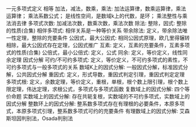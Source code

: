 一元多项式定义
相等
加法，减法，数乘，乘法: 
   加法运算律，数乘运算律，乘法运算律；
   乘法系数公式；
   是线性空间，是数域k上的代数，是环；
   乘法整性与乘法消去律
多项式次数:
   加减法次数，数乘次数，乘法次数
除法:
   整除，因式: 整除的性质(合集)
   相伴多项式: 相伴关系是一种等价关系
   带余除法: 定义，带余除法唯一性定理，整除的充要条件
   公因式，最大公因式: 相同公因式原理，欧几里得辗转相除，最大公因式存在定理，公因式推广
   互素: 定义，互素的充要条件，互素多项式的性质(合集)
   公倍式，最小公倍式: 定义，公式
   同余: 定义，等价定义，线性同余定理
因式分解
   可约/不可约多项式: 定义，等价定义，不可约多项式的素性，不可约多项式与一般多项式的关系
   数域K上的因式分解: 一般因式分解，标准因式分解，公共因式分解
   重因式: 定义，形式导数，重因式判定引理，重因式判定定理
   多项式根: 定义，余数定理，等价定义，重根，单根，根个数上限引理，根个数上限定理，伟达定理，求根公式，多项式与多项式函数
   复数域上的因式分解: 四个等价命题
   实数域上的因式分解: 存在共轭复根，实数域的不可约多项式，实数域上的因式分解
   整数环上的因式分解: 整系数多项式存在有理根的必要条件，本原多项式，本原多项式引理，整系数多项式可约的充要条件
   有理数域上的因式分解: 艾森斯坦因判别法，Osada判别法
